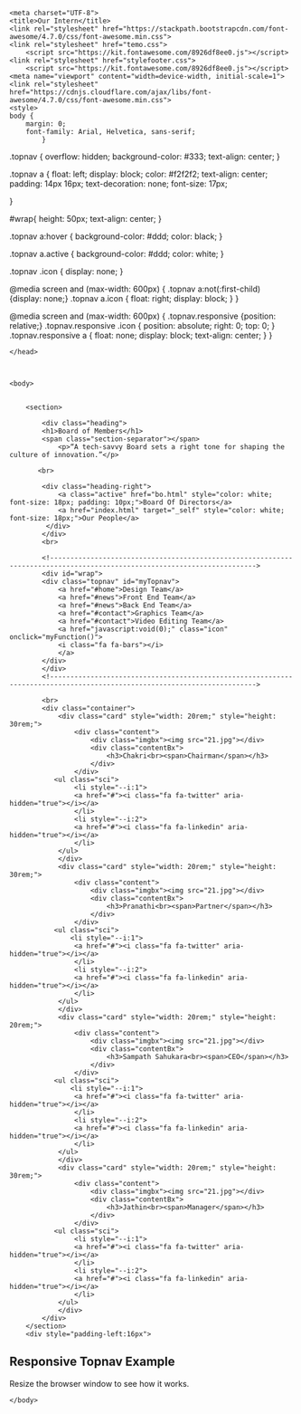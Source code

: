 <!DOCTYPE HTML>
<html lang="8">
<head>
    
    <meta charset="UTF-8">
    <title>Our Intern</title>
    <link rel="stylesheet" href="https://stackpath.bootstrapcdn.com/font-awesome/4.7.0/css/font-awesome.min.css">
    <link rel="stylesheet" href="temo.css">
        <script src="https://kit.fontawesome.com/8926df8ee0.js"></script>
    <link rel="stylesheet" href="stylefooter.css">
        <script src="https://kit.fontawesome.com/8926df8ee0.js"></script>
    <meta name="viewport" content="width=device-width, initial-scale=1">
    <link rel="stylesheet" href="https://cdnjs.cloudflare.com/ajax/libs/font-awesome/4.7.0/css/font-awesome.min.css">
    <style>
    body {
        margin: 0;
        font-family: Arial, Helvetica, sans-serif;
            }

.topnav {
  overflow: hidden;
  background-color: #333;
  text-align: center;
}

.topnav a {
  float: left;
  display: block;
  color: #f2f2f2;
  text-align: center;
  padding: 14px 16px;
  text-decoration: none;
  font-size: 17px;
  
}

#wrap{
    height: 50px;
    text-align: center;
}

.topnav a:hover {
  background-color: #ddd;
  color: black;
}

.topnav a.active {
  background-color: #ddd;
  color: white;
}

.topnav .icon {
  display: none;
}

@media screen and (max-width: 600px) {
  .topnav a:not(:first-child) {display: none;}
  .topnav a.icon {
    float: right;
    display: block;
  }
}

@media screen and (max-width: 600px) {
  .topnav.responsive {position: relative;}
  .topnav.responsive .icon {
    position: absolute;
    right: 0;
    top: 0;
  }
  .topnav.responsive a {
    float: none;
    display: block;
    text-align: center;
  }
}
</style>

        


    </head>



    <body>  
        

        <section>
            
            <div class="heading">
            <h1>Board of Members</h1>
            <span class="section-separator"></span>
                <p>“A tech-savvy Board sets a right tone for shaping the culture of innovation.”</p>  
                
           <br>
            
            <div class="heading-right">
                <a class="active" href="bo.html" style="color: white; font-size: 18px; padding: 10px;">Board Of Directors</a>
                <a href="index.html" target="_self" style="color: white; font-size: 18px;">Our People</a>
             </div>
            </div>
            <br>

            <!------------------------------------------------------------------------------------------------------------------------->
            <div id="wrap">
            <div class="topnav" id="myTopnav">
                <a href="#home">Design Team</a>
                <a href="#news">Front End Team</a>
                <a href="#news">Back End Team</a>
                <a href="#contact">Graphics Team</a>
                <a href="#contact">Video Editing Team</a>
                <a href="javascript:void(0);" class="icon" onclick="myFunction()">
                <i class="fa fa-bars"></i>
                </a>
            </div>
            </div>
            <!------------------------------------------------------------------------------------------------------------------------->
            
            <br>
            <div class="container">
                <div class="card" style="width: 20rem;" style="height: 30rem;">
                    <div class="content">
                        <div class="imgbx"><img src="21.jpg"></div>
                        <div class="contentBx">
                            <h3>Chakri<br><span>Chairman</span></h3>
                        </div> 
                    </div>
               <ul class="sci">
                    <li style="--i:1">
                    <a href="#"><i class="fa fa-twitter" aria-hidden="true"></i></a>
                    </li>
                    <li style="--i:2">
                    <a href="#"><i class="fa fa-linkedin" aria-hidden="true"></i></a>
                    </li>     
                </ul>               
                </div>
                <div class="card" style="width: 20rem;" style="height: 30rem;">
                    <div class="content">
                        <div class="imgbx"><img src="21.jpg"></div>
                        <div class="contentBx">
                            <h3>Pranathi<br><span>Partner</span></h3>
                        </div> 
                    </div>
               <ul class="sci">
                   <li style="--i:1">
                    <a href="#"><i class="fa fa-twitter" aria-hidden="true"></i></a>
                    </li>
                    <li style="--i:2">
                    <a href="#"><i class="fa fa-linkedin" aria-hidden="true"></i></a>
                    </li>     
                </ul>               
                </div>
                <div class="card" style="width: 20rem;" style="height: 20rem;">
                    <div class="content">
                        <div class="imgbx"><img src="21.jpg"></div>
                        <div class="contentBx">
                            <h3>Sampath Sahukara<br><span>CEO</span></h3>
                        </div> 
                    </div>
               <ul class="sci">
                   <li style="--i:1">
                    <a href="#"><i class="fa fa-twitter" aria-hidden="true"></i></a>
                    </li>
                    <li style="--i:2">
                    <a href="#"><i class="fa fa-linkedin" aria-hidden="true"></i></a>
                    </li>     
                </ul>               
                </div>
                <div class="card" style="width: 20rem;" style="height: 30rem;">
                    <div class="content">
                        <div class="imgbx"><img src="21.jpg"></div>
                        <div class="contentBx">
                            <h3>Jathin<br><span>Manager</span></h3>
                        </div> 
                    </div>
               <ul class="sci">
                    <li style="--i:1">
                    <a href="#"><i class="fa fa-twitter" aria-hidden="true"></i></a>
                    </li>
                    <li style="--i:2">
                    <a href="#"><i class="fa fa-linkedin" aria-hidden="true"></i></a>
                    </li>     
                </ul>        
                </div>
            </div>
        </section>
        <div style="padding-left:16px">
  <h2>Responsive Topnav Example</h2>
  <p>Resize the browser window to see how it works.</p>
</div>

<script>
function myFunction() {
  var x = document.getElementById("myTopnav");
  if (x.className === "topnav") {
    x.className += " responsive";
  } else {
    x.className = "topnav";
  }
}
</script>

    </body>

    
</html>
